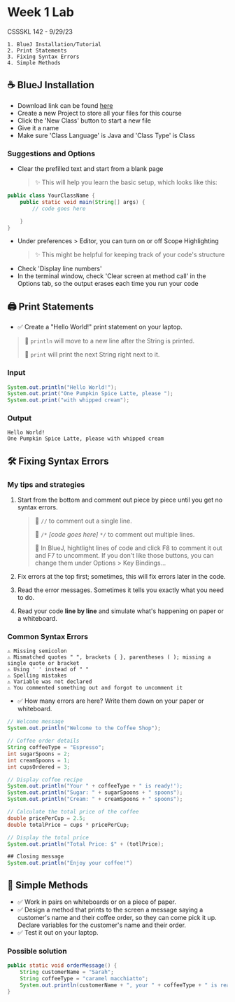 # Week 1 Lab

CSSSKL 142 - 9/29/23



    1. BlueJ Installation/Tutorial
    2. Print Statements
    3. Fixing Syntax Errors
    4. Simple Methods

## ☕ BlueJ Installation

* Download link can be found [here](https://www.bluej.org/)
* Create a new Project to store all your files for this course
* Click the 'New Class' button to start a new file
* Give it a name
* Make sure 'Class Language' is Java and 'Class Type' is Class

### Suggestions and Options

* Clear the prefilled text and start from a blank page
    > ✨ This will help you learn the basic setup, which looks like this:

```java
public class YourClassName {
    public static void main(String[] args) {
        // code goes here

    }
}
```

* Under preferences > Editor, you can turn on or off Scope Highlighting
    > ✨ This might be helpful for keeping track of your code's structure
* Check 'Display line numbers'
* In the terminal window, check 'Clear screen at method call' in the Options tab, so the output erases each time you run your code

## 🖨️ Print Statements

* ✅ Create a "Hello World!" print statement on your laptop.

> 📝 `println` will move to a new line after the String is printed.
>
> 📝 `print` will print the next String right next to it.

### Input
```java
System.out.println("Hello World!");
System.out.print("One Pumpkin Spice Latte, please ");
System.out.print("with whipped cream");
```

### Output
```
Hello World!
One Pumpkin Spice Latte, please with whipped cream
```

## 🛠️ Fixing Syntax Errors ##

### My tips and strategies

1. Start from the bottom and comment out piece by piece until you get no syntax errors.

    > 📝 `//` to comment out a single line.
    >
    > 📝 `/*` *[code goes here]* `*/` to comment out multiple lines.
    >
    > 🔷 In BlueJ, hightlight lines of code and click F8 to comment it out and F7 to uncomment. If you don't like those buttons, you can change them under Options > Key Bindings...

2. Fix errors at the top first; sometimes, this will fix errors later in the code.

3. Read the error messages. Sometimes it tells you exactly what you need to do.

4. Read your code **line by line** and simulate what's happening on paper or a whiteboard.

### Common Syntax Errors

    ⚠️ Missing semicolon
    ⚠️ Mismatched quotes " ", brackets { }, parentheses ( ); missing a single quote or bracket
    ⚠️ Using ' ' instead of " "
    ⚠️ Spelling mistakes
    ⚠️ Variable was not declared
    ⚠️ You commented something out and forgot to uncomment it

* ✅ How many errors are here? Write them down on your paper or whiteboard.
```java
// Welcome message
System.out.println("Welcome to the Coffee Shop");

// Coffee order details
String coffeeType = "Espresso";
int sugarSpoons = 2;
int creamSpoons = 1;
int cupsOrdered = 3;

// Display coffee recipe
System.out.println("Your " + coffeeType + " is ready!');
System.out.println("Sugar: " + sugarSpoons + " spoons");
System.out.println("Cream: " + creamSpoons + " spoons");

// Calculate the total price of the coffee
double pricePerCup = 2.5;
double totalPrice = cups * pricePerCup;  

// Display the total price
System.out.println("Total Price: $" + (totlPrice);

## Closing message
System.out.println("Enjoy your coffee!")
```

## 🧩 Simple Methods

* ✅ Work in pairs on whiteboards or on a piece of paper.
* ✅ Design a method that prints to the screen a message saying a customer's name and their coffee order, so they can come pick it up. Declare variables for the customer's name and their order.
* ✅ Test it out on your laptop.

### Possible solution

```java
public static void orderMessage() {
    String customerName = "Sarah";
    String coffeeType = "caramel macchiatto";
    System.out.println(customerName + ", your " + coffeeType + " is ready! " + customerName + "!!");
}
```
